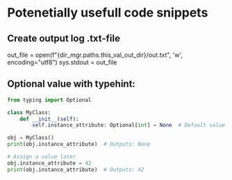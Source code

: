 # Potenetially usefull code snippets

## Create output log .txt-file

out_file = open(f"{dir_mgr.paths.this_val_out_dir}/out.txt",
                 'w', encoding="utf8")
sys.stdout = out_file

## Optional value with typehint:

```python
from typing import Optional

class MyClass:
    def __init__(self):
        self.instance_attribute: Optional[int] = None  # Default value and type hint

obj = MyClass()
print(obj.instance_attribute)  # Outputs: None

# Assign a value later
obj.instance_attribute = 42
print(obj.instance_attribute)  # Outputs: 42
```
